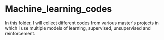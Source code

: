 # Machine_learning_codes
In this folder, I will collect different codes from various master's projects in which I use multiple models of learning, supervised, unsupervised and reinforcement.
